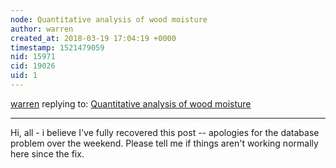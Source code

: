 ```yaml
---
node: Quantitative analysis of wood moisture
author: warren
created_at: 2018-03-19 17:04:19 +0000
timestamp: 1521479059
nid: 15971
cid: 19026
uid: 1
---
```




[warren](../profile/warren) replying to: [Quantitative analysis of wood moisture](../notes/MarcioPamplona/03-18-2018/quantitative-analysis-of-wood-moisture)

----
Hi, all - i believe I've fully recovered this post -- apologies for the database problem over the weekend. Please tell me if things aren't working normally here since the fix. 